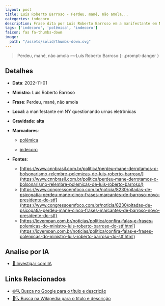```yaml
---
layout: post
title: Luís Roberto Barroso - Perdeu, mané, não amola...
categories: indecoro
description: Frase dita por Luís Roberto Barroso em a manifestante em NY questionando urnas eletrônicas
tags: ['indecoro', 'polêmica', 'indecoro']
faicon: fas fa-thumbs-down
image:
  path: "/assets/solid/thumbs-down.svg"
---
```


> Perdeu, mané, não amola ~~Luís Roberto Barroso
{: .prompt-danger }

## Detalhes
- **Data**: 2022-11-01
- **Ministro**: Luís Roberto Barroso
- **Frase**: Perdeu, mané, não amola
- **Local**: a manifestante em NY questionando urnas eletrônicas
- **Gravidade**: **alta** <i class="fas fa-thumbs-down"></i>

- **Marcadores**: 

   - [polêmica](/tags/polêmica/)

   - [indecoro](/tags/indecoro/)
- **Fontes**:
  - [https://www.cnnbrasil.com.br/politica/perdeu-mane-derrotamos-o-bolsonarismo-relembre-polemicas-de-luis-roberto-barroso/](https://www.cnnbrasil.com.br/politica/perdeu-mane-derrotamos-o-bolsonarismo-relembre-polemicas-de-luis-roberto-barroso/)
  - [https://www.congressoemfoco.com.br/noticia/8230/pitadas-de-psicopatia-perdeu-mane-cinco-frases-marcantes-de-barroso-novo-presidente-do-stf](https://www.congressoemfoco.com.br/noticia/8230/pitadas-de-psicopatia-perdeu-mane-cinco-frases-marcantes-de-barroso-novo-presidente-do-stf)
  - [https://jovempan.com.br/noticias/politica/confira-falas-e-frases-polemicas-do-ministro-luis-roberto-barroso-do-stf.html](https://jovempan.com.br/noticias/politica/confira-falas-e-frases-polemicas-do-ministro-luis-roberto-barroso-do-stf.html)

## Analise por IA
- [🤖 Investigar com IA](https://www.perplexity.ai/search?q=%22Lu%C3%ADs%20Roberto%20Barroso%22%2BPerdeu%2C%20man%C3%A9%2C%20n%C3%A3o%20amola%2Ba%20manifestante%20em%20NY%20questionando%20urnas%20eletr%C3%B4nicas)

## Links Relacionados
- [🌐🔍 Busca no Google para o título e descrição](https://www.google.com/search?q=%22Lu%C3%ADs%20Roberto%20Barroso%22%2BPerdeu%2C%20man%C3%A9%2C%20n%C3%A3o%20amola%2Ba%20manifestante%20em%20NY%20questionando%20urnas%20eletr%C3%B4nicas)
- [📖🔍 Busca na Wikipedia para o título e descrição](https://pt.wikipedia.org/w/index.php?search=%22Lu%C3%ADs%20Roberto%20Barroso%22%2BPerdeu%2C%20man%C3%A9%2C%20n%C3%A3o%20amola%2Ba%20manifestante%20em%20NY%20questionando%20urnas%20eletr%C3%B4nicas)

